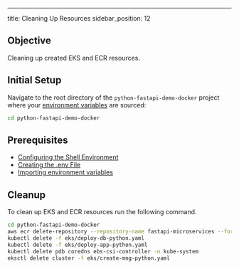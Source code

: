 ---
title: Cleaning Up Resources
sidebar_position: 12

## Objective

Cleaning up created EKS and ECR resources.

## Initial Setup

Navigate to the root directory of the `python-fastapi-demo-docker` project where your [environment variables]((../../intro/python/environment-setup#2-configuring-the-shell-environment)) are sourced:

```bash
cd python-fastapi-demo-docker
```

## Prerequisites

- [Configuring the Shell Environment](../../intro/python/environment-setup#2-configuring-the-shell-environment)
- [Creating the .env File](../../intro/python/environment-setup#4-creating-the-env-file)
- [Importing environment variables](../../intro/python/environment-setup#5-import-environment-variables)

## Cleanup

To clean up EKS and ECR resources run the following command.

```bash
cd python-fastapi-demo-docker
aws ecr delete-repository --repository-name fastapi-microservices --force
kubectl delete -f eks/deploy-db-python.yaml
kubectl delete -f eks/deploy-app-python.yaml
kubectl delete pdb coredns ebs-csi-controller -n kube-system
eksctl delete cluster -f eks/create-mng-python.yaml
```